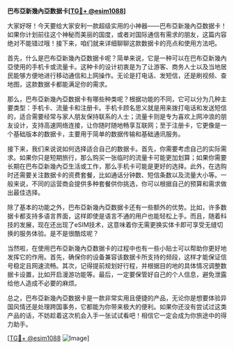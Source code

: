 **巴布亞新幾內亞数据卡[[TG💪+ @esim1088](https://t.me/s/esim1088)]**

大家好呀！今天要给大家安利一款超级实用的小神器——巴布亞新幾內亞数据卡！如果你计划前往这个神秘而美丽的国度，或者对国际通信有需求的朋友，这篇内容绝对不能错过哦！接下来，咱们就来详细聊聊这款数据卡的亮点和使用方法吧。

首先，什么是巴布亞新幾內亞数据卡呢？简单来说，它是一种可以在巴布亞新幾內亞使用的手机卡或流量卡。这种卡的设计初衷是为了让游客、商务人士以及当地居民能够方便地进行移动通信和上网操作。无论是打电话、发短信，还是刷视频、查地图，这款数据卡都能满足你的需求。

那么，巴布亞新幾內亞数据卡有哪些种类呢？根据功能的不同，它可以分为几种主要类型：手机卡、流量卡和注册卡。手机卡顾名思义就是用来拨打电话和发送短信的，适合需要经常与家人朋友保持联系的人士；流量卡则是专为喜欢上网冲浪的朋友设计，支持高速网络连接，让你随时随地畅享互联网；至于注册卡，它更像是一个基础版本的数据卡，主要用于简单的数据传输和基础通讯服务。

接下来，我们来说说如何选择适合自己的数据卡。首先，你需要考虑自己的实际需求。如果你只是短期旅行，那么购买一张临时的流量卡可能更加划算；如果你需要长期在巴布亞新幾內亞生活或工作，那么手机卡可能是更好的选择。此外，在选购时还需要关注数据卡的资费套餐，比如通话分钟数、短信条数以及流量大小等。一般来说，不同的运营商会提供多种套餐供你挑选，你可以根据自己的预算和需求做出最佳选择。

除了基本的功能之外，巴布亞新幾內亞数据卡还有一些额外的优势。比如，许多数据卡都支持多语言界面，这样即使是语言不通的用户也能轻松上手。而且，随着科技的发展，现在还出现了eSIM技术，这意味着你无需更换实体卡即可享受无缝切换的服务体验。是不是很酷炫呢？

当然啦，在使用巴布亞新幾內亞数据卡的过程中也有一些小贴士可以帮助你更好地发挥它的作用。首先，确保你的设备兼容该数据卡所支持的频段，这样才能保证信号稳定且网速流畅。其次，记得提前规划好行程，并根据目的地的具体情况调整数据卡设置，比如开启漫游功能等。最后，一定要保管好自己的个人信息，避免泄露给他人造成不必要的麻烦。

总之，巴布亞新幾內亞数据卡是一款非常实用且便捷的产品，无论你是想要体验异国风情还是处理跨国事务，它都能为你带来极大的便利。如果你还没有尝试过这类产品的话，不妨趁着这次机会入手一张试试看吧！相信它一定会成为你旅途中的得力助手。

[[TG💪+ @esim1088](https://t.me/s/esim1088) ![Image](https://i.postimg.cc/4NQfJmqS/Snipaste-2025-05-13-00-14-12.png)]